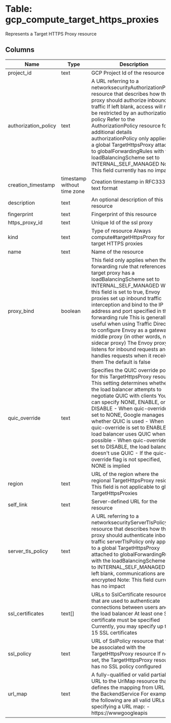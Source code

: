 
# Table: gcp_compute_target_https_proxies
Represents a Target HTTPS Proxy resource
## Columns
| Name        | Type           | Description  |
| ------------- | ------------- | -----  |
|project_id|text|GCP Project Id of the resource|
|authorization_policy|text|A URL referring to a networksecurityAuthorizationPolicy resource that describes how the proxy should authorize inbound traffic If left blank, access will not be restricted by an authorization policy Refer to the AuthorizationPolicy resource for additional details authorizationPolicy only applies to a global TargetHttpsProxy attached to globalForwardingRules with the loadBalancingScheme set to INTERNAL_SELF_MANAGED Note: This field currently has no impact|
|creation_timestamp|timestamp without time zone|Creation timestamp in RFC3339 text format|
|description|text|An optional description of this resource|
|fingerprint|text|Fingerprint of this resource|
|https_proxy_id|text|Unique Id of the ssl proxy|
|kind|text|Type of resource Always compute#targetHttpsProxy for target HTTPS proxies|
|name|text|Name of the resource|
|proxy_bind|boolean|This field only applies when the forwarding rule that references this target proxy has a loadBalancingScheme set to INTERNAL_SELF_MANAGED  When this field is set to true, Envoy proxies set up inbound traffic interception and bind to the IP address and port specified in the forwarding rule This is generally useful when using Traffic Director to configure Envoy as a gateway or middle proxy (in other words, not a sidecar proxy) The Envoy proxy listens for inbound requests and handles requests when it receives them  The default is false|
|quic_override|text|Specifies the QUIC override policy for this TargetHttpsProxy resource This setting determines whether the load balancer attempts to negotiate QUIC with clients You can specify NONE, ENABLE, or DISABLE - When quic-override is set to NONE, Google manages whether QUIC is used - When quic-override is set to ENABLE, the load balancer uses QUIC when possible - When quic-override is set to DISABLE, the load balancer doesn't use QUIC - If the quic-override flag is not specified, NONE is implied|
|region|text|URL of the region where the regional TargetHttpsProxy resides This field is not applicable to global TargetHttpsProxies|
|self_link|text|Server-defined URL for the resource|
|server_tls_policy|text|A URL referring to a networksecurityServerTlsPolicy resource that describes how the proxy should authenticate inbound traffic serverTlsPolicy only applies to a global TargetHttpsProxy attached to globalForwardingRules with the loadBalancingScheme set to INTERNAL_SELF_MANAGED If left blank, communications are not encrypted Note: This field currently has no impact|
|ssl_certificates|text[]|URLs to SslCertificate resources that are used to authenticate connections between users and the load balancer At least one SSL certificate must be specified Currently, you may specify up to 15 SSL certificates|
|ssl_policy|text|URL of SslPolicy resource that will be associated with the TargetHttpsProxy resource If not set, the TargetHttpsProxy resource has no SSL policy configured|
|url_map|text|A fully-qualified or valid partial URL to the UrlMap resource that defines the mapping from URL to the BackendService For example, the following are all valid URLs for specifying a URL map: - https://wwwgoogleapis|
